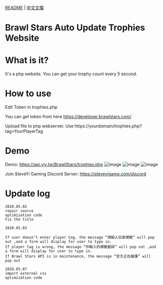 [README](README.md) | [中文文檔](README_zh.md)

# Brawl Stars Auto Update Trophies Website

# What is it?

It's a php website.
You can get your trophy count every 5 second.

# How to use

Edit Token in trophies.php

You can get token from here https://developer.brawlstars.com/

Upload file to php webserver.
Use https://yourdomain/trophies.php?tag=YourPlayerTag

# Demo

Demo: https://api.yiy.tw/BrawlStars/trophies.php
![image](https://github.com/SteveYiGame/BrawlStars-Auto-Update-Trophies/blob/master/img/ScreenShot01.png)
![image](https://github.com/SteveYiGame/BrawlStars-Auto-Update-Trophies/blob/master/img/ScreenShot02.png)
![image](https://github.com/SteveYiGame/BrawlStars-Auto-Update-Trophies/blob/master/img/ScreenShot03.png)

Join SteveYi Gaming Discord Server: https://steveyigame.com/discord

# Update log
```
2020.05.02
repair source
optimization code
Fix the title

2020.05.03

If user doesn’t enter player tag, the message “請輸入玩家標籤” will pop out ,and a form will display for user to type in.
If player tag is wrong, the message “你輸入的標籤錯誤” will pop out ,and a form will display for user to type in.
If Brawl Stars API is in maintenance, the message “官方正在維護” will pop out

2020.05.07
import external css
optimization code
```
